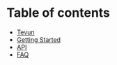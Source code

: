 # Table of contents

* [Tevun](README.md)
* [Getting Started](guide.md)
* [API](api.md)
* [FAQ](faq.md)


